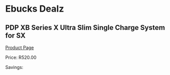 
# Ebucks Dealz
## PDP XB Series X Ultra Slim Single Charge System for SX
[Product Page](https://www.ebucks.com/web/shop/productSelected.do?prodId=1232199641&catId=365757697)

Price: R520.00

Savings: 


	
